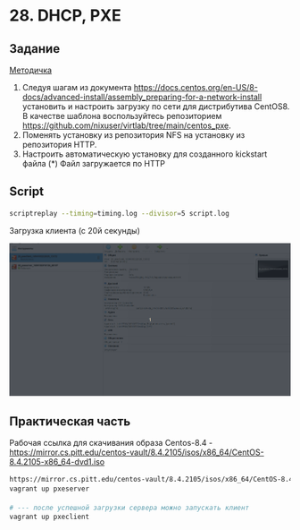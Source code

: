 # 28. DHCP, PXE

## Задание

[Методичка](https://docs.google.com/document/d/1f5I8vbWAk8ah9IFpAQWN3dcWDHMqXzGb/edit)

1. Следуя шагам из документа https://docs.centos.org/en-US/8-docs/advanced-install/assembly_preparing-for-a-network-install
установить и настроить загрузку по сети для дистрибутива CentOS8.
В качестве шаблона воспользуйтесь репозиторием https://github.com/nixuser/virtlab/tree/main/centos_pxe.
2. Поменять установку из репозитория NFS на установку из репозитория HTTP.
3. Настроить автоматическую установку для созданного kickstart файла (*) Файл загружается по HTTP

## Script

```bash
scriptreplay --timing=timing.log --divisor=5 script.log
```

Загрузка клиента (с 20й секунды)

![Загрзка клиента](./peek-28.gif)


## Практическая часть

Рабочая ссылка для скачивания образа Centos-8.4 - https://mirror.cs.pitt.edu/centos-vault/8.4.2105/isos/x86_64/CentOS-8.4.2105-x86_64-dvd1.iso

```bash
https://mirror.cs.pitt.edu/centos-vault/8.4.2105/isos/x86_64/CentOS-8.4.2105-x86_64-dvd1.iso
vagrant up pxeserver

# --- после успешной загрузки сервера можно запускать клиент
vagrant up pxeclient
```
